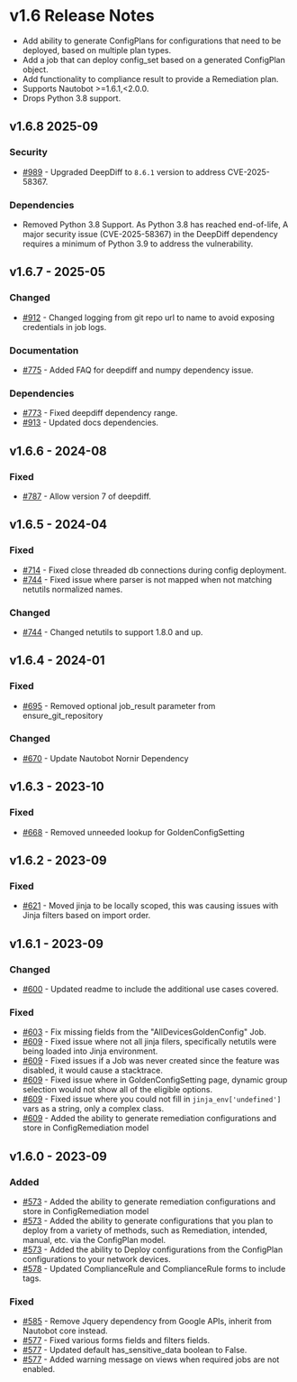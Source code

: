 # v1.6 Release Notes

- Add ability to generate ConfigPlans for configurations that need to be deployed, based on multiple plan types.
- Add a job that can deploy config_set based on a generated ConfigPlan object.
- Add functionality to compliance result to provide a Remediation plan.
- Supports Nautobot >=1.6.1,<2.0.0.
- Drops Python 3.8 support.

## v1.6.8 2025-09

### Security

- [#989](https://github.com/nautobot/nautobot-app-golden-config/issues/989) - Upgraded DeepDiff to `8.6.1` version to address CVE-2025-58367.

### Dependencies

- Removed Python 3.8 Support. As Python 3.8 has reached end-of-life, A major security issue (CVE-2025-58367) in the DeepDiff dependency requires a minimum of Python 3.9 to address the vulnerability.

## v1.6.7 - 2025-05

### Changed

- [#912](https://github.com/nautobot/nautobot-app-golden-config/issues/912) - Changed logging from git repo url to name to avoid exposing credentials in job logs.

### Documentation

- [#775](https://github.com/nautobot/nautobot-app-golden-config/issues/775) - Added FAQ for deepdiff and numpy dependency issue.

### Dependencies

- [#773](https://github.com/nautobot/nautobot-app-golden-config/issues/773) - Fixed deepdiff dependency range.
- [#913](https://github.com/nautobot/nautobot-app-golden-config/issues/913) - Updated docs dependencies.

## v1.6.6 - 2024-08

### Fixed

- [#787](https://github.com/nautobot/nautobot-app-golden-config/pull/787) - Allow version 7 of deepdiff.

## v1.6.5 - 2024-04

### Fixed

- [#714](https://github.com/nautobot/nautobot-app-golden-config/pull/714) - Fixed close threaded db connections during config deployment.
- [#744](https://github.com/nautobot/nautobot-app-golden-config/pull/744) - Fixed issue where parser is not mapped when not matching netutils normalized names.

### Changed

- [#744](https://github.com/nautobot/nautobot-app-golden-config/pull/744) - Changed netutils to support 1.8.0 and up.

## v1.6.4 - 2024-01

### Fixed

- [#695](https://github.com/nautobot/nautobot-app-golden-config/pull/695) - Removed optional job_result parameter from ensure_git_repository

### Changed

- [#670](https://github.com/nautobot/nautobot-app-golden-config/pull/670) - Update Nautobot Nornir Dependency

## v1.6.3 - 2023-10

### Fixed

- [#668](https://github.com/nautobot/nautobot-app-golden-config/issue/668) - Removed unneeded lookup for GoldenConfigSetting

## v1.6.2 - 2023-09

### Fixed

- [#621](https://github.com/nautobot/nautobot-app-golden-config/pull/621) - Moved jinja to be locally scoped, this was causing issues with Jinja filters based on import order.

## v1.6.1 - 2023-09

### Changed

- [#600](https://github.com/nautobot/nautobot-app-golden-config/pull/600) - Updated readme to include the additional use cases covered.

### Fixed

- [#603](https://github.com/nautobot/nautobot-app-golden-config/pull/603) - Fix missing fields from the "AllDevicesGoldenConfig" Job.
- [#609](https://github.com/nautobot/nautobot-app-golden-config/pull/609) - Fixed issue where not all jinja filers, specifically netutils were being loaded into Jinja environment.
- [#609](https://github.com/nautobot/nautobot-app-golden-config/pull/609) - Fixed issues if a Job was never created since the feature was disabled, it would cause a stacktrace.
- [#609](https://github.com/nautobot/nautobot-app-golden-config/pull/609) - Fixed issue where in GoldenConfigSetting page, dynamic group selection would not show all of the eligible options.
- [#609](https://github.com/nautobot/nautobot-app-golden-config/pull/609) - Fixed issue where you could not fill in `jinja_env['undefined']` vars as a string, only a complex class.
- [#609](https://github.com/nautobot/nautobot-app-golden-config/pull/609) - Added the ability to generate remediation configurations and store in ConfigRemediation model

## v1.6.0 - 2023-09

### Added

- [#573](https://github.com/nautobot/nautobot-app-golden-config/pull/573) - Added the ability to generate remediation configurations and store in ConfigRemediation model
- [#573](https://github.com/nautobot/nautobot-app-golden-config/pull/573) - Added the ability to generate configurations that you plan to deploy from a variety of methods, such as Remediation, intended, manual, etc. via the ConfigPlan model.
- [#573](https://github.com/nautobot/nautobot-app-golden-config/pull/573) - Added the ability to Deploy configurations from the ConfigPlan configurations to your network devices.
- [#578](https://github.com/nautobot/nautobot-app-golden-config/pull/578) - Updated ComplianceRule and ComplianceRule forms to include tags.

### Fixed

- [#585](https://github.com/nautobot/nautobot-app-golden-config/pull/585) - Remove Jquery dependency from Google APIs, inherit from Nautobot core instead.
- [#577](https://github.com/nautobot/nautobot-app-golden-config/pull/577) - Fixed various forms fields and filters fields.
- [#577](https://github.com/nautobot/nautobot-app-golden-config/pull/577) - Updated default has_sensitive_data boolean to False.
- [#577](https://github.com/nautobot/nautobot-app-golden-config/pull/577) - Added warning message on views when required jobs are not enabled.
